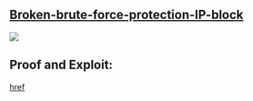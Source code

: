 ## [Broken-brute-force-protection-IP-block](https://portswigger.net/web-security/authentication/password-based/lab-broken-bruteforce-protection-ip-block)

![](https://github.com/nu11secur1ty/PortSwigger-Web-Security-Academy/blob/main/Authentication/Broken-brute-force-protection-IP-block/Docs/Screenshot%202022-05-25%20164332.png)

## Proof and Exploit:
[href](https://streamable.com/etplfq)
